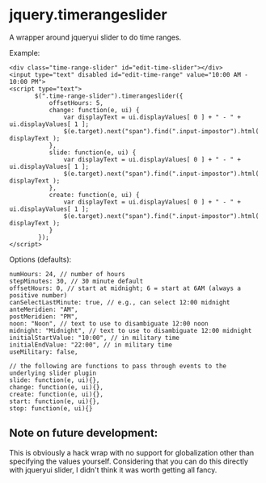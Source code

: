 jquery.timerangeslider
===============

A wrapper around jqueryui slider to do time ranges.

Example: 

    <div class="time-range-slider" id="edit-time-slider"></div>
    <input type="text" disabled id="edit-time-range" value="10:00 AM - 10:00 PM">
    <script type="text">
           $(".time-range-slider").timerangeslider({
               offsetHours: 5,
               change: function(e, ui) {
                   var displayText = ui.displayValues[ 0 ] + " - " +  ui.displayValues[ 1 ];
                   $(e.target).next("span").find(".input-impostor").html( displayText );
               },
               slide: function(e, ui) {
                   var displayText = ui.displayValues[ 0 ] + " - " +  ui.displayValues[ 1 ];
                   $(e.target).next("span").find(".input-impostor").html( displayText );
               },
               create: function(e, ui) {
                   var displayText = ui.displayValues[ 0 ] + " - " +  ui.displayValues[ 1 ];
                   $(e.target).next("span").find(".input-impostor").html( displayText );
               }
            });
    </script>

Options (defaults):

    numHours: 24, // number of hours
    stepMinutes: 30, // 30 minute default
    offsetHours: 0, // start at midnight; 6 = start at 6AM (always a positive number)
    canSelectLastMinute: true, // e.g., can select 12:00 midnight
    anteMeridien: "AM",
    postMeridien: "PM",
    noon: "Noon", // text to use to disambiguate 12:00 noon
    midnight: "Midnight", // text to use to disambiguate 12:00 midnight
    initialStartValue: "10:00", // in military time
    initialEndValue: "22:00", // in military time
    useMilitary: false,

	// the following are functions to pass through events to the underlying slider plugin
    slide: function(e, ui){},
	change: function(e, ui){},
	create: function(e, ui){},
	start: function(e, ui){},
	stop: function(e, ui){}

Note on future development:
--------------

This is obviously a hack wrap with no support for globalization other than specifying the values yourself. Considering that you can do this directly with jqueryui slider, I didn't think it was worth getting all fancy.